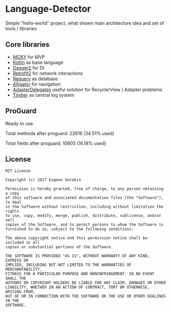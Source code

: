 # Language-Detector
Simple "hello-world" project, what shown main architecture idea and set of tools / libraries

## Core libraries
- [MOXY](https://github.com/Arello-Mobile/Moxy) for MVP
- [Kotlin](https://github.com/JetBrains/kotlin) as base language
- [Dagger2](https://github.com/google/dagger) for DI
- [Retrofit2](https://github.com/square/retrofit) for network interactions
- [Requery](https://github.com/requery/requery) as database
- [Alligator](https://github.com/aartikov/Alligator) for navigation
- [AdapterDelegates](https://github.com/sockeqwe/AdapterDelegates) useful solution for RecyclerView / Adapter problems
- [Timber](https://github.com/JakeWharton/timber) as central log system

## ProGuard
Ready to use.

Total methods after proguard: 22616 (34.51% used)

Total fields after proguard:  10605 (16.18% used)

## License
```
MIT License

Copyright (c) 2017 Eugene Sorokin

Permission is hereby granted, free of charge, to any person obtaining a copy
of this software and associated documentation files (the "Software"), to deal
in the Software without restriction, including without limitation the rights
to use, copy, modify, merge, publish, distribute, sublicense, and/or sell
copies of the Software, and to permit persons to whom the Software is
furnished to do so, subject to the following conditions:

The above copyright notice and this permission notice shall be included in all
copies or substantial portions of the Software.

THE SOFTWARE IS PROVIDED "AS IS", WITHOUT WARRANTY OF ANY KIND, EXPRESS OR
IMPLIED, INCLUDING BUT NOT LIMITED TO THE WARRANTIES OF MERCHANTABILITY,
FITNESS FOR A PARTICULAR PURPOSE AND NONINFRINGEMENT. IN NO EVENT SHALL THE
AUTHORS OR COPYRIGHT HOLDERS BE LIABLE FOR ANY CLAIM, DAMAGES OR OTHER
LIABILITY, WHETHER IN AN ACTION OF CONTRACT, TORT OR OTHERWISE, ARISING FROM,
OUT OF OR IN CONNECTION WITH THE SOFTWARE OR THE USE OR OTHER DEALINGS IN THE
SOFTWARE.
```